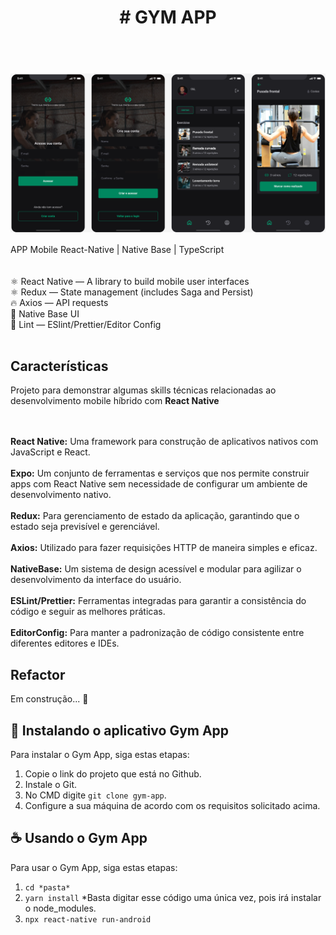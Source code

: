 <Center><h1># GYM APP</h1></Center>

<br /><br />
<h4 align="center">
<img src="https://github.com/MaykonCWB/gym-app/blob/main/thumb.png" align="center"/>
</h4>

<div>
APP Mobile React-Native | Native Base | TypeScript
 </div>
 <br>

<div style="display: inside_block"><br/>
⚛ React Native — A library to build mobile user interfaces<br>
⚛ Redux — State management (includes Saga and Persist)<br>
🔥 Axios — API requests<br>
💅 Native Base UI<br>
💖 Lint — ESlint/Prettier/Editor Config<br>
    <br>
  </div>
  
  <div>
  <h2>Características</h2>
   Projeto para demonstrar algumas skills técnicas relacionadas ao desenvolvimento mobile híbrido com <b>React Native </b> 
  
<br><br><b>React Native:</b> Uma framework para construção de aplicativos nativos com JavaScript e React.
<br><br><b>Expo:</b> Um conjunto de ferramentas e serviços que nos permite construir apps com React Native sem necessidade de configurar um ambiente de desenvolvimento nativo.
<br><br><b>Redux:</b> Para gerenciamento de estado da aplicação, garantindo que o estado seja previsível e gerenciável.
<br><br><b>Axios:</b> Utilizado para fazer requisições HTTP de maneira simples e eficaz.
<br><br><b>NativeBase:</b> Um sistema de design acessível e modular para agilizar o desenvolvimento da interface do usuário.
<br><br><b>ESLint/Prettier:</b> Ferramentas integradas para garantir a consistência do código e seguir as melhores práticas.
<br><br><b>EditorConfig:</b> Para manter a padronização de código consistente entre diferentes editores e IDEs.
  </div>
  
  <div>
  <h2>Refactor </h2>
   Em construção... 🚧 

  </div>
  

## 🚀 Instalando o aplicativo Gym App
Para instalar o Gym App, siga estas etapas:
1. Copie o link do projeto que está no Github.
2. Instale o Git.
3. No CMD digite `git clone gym-app`.
4. Configure a sua máquina de acordo com os requisitos solicitado acima.

## ☕ Usando o Gym App
Para usar o Gym App, siga estas etapas:
1. `cd *pasta*`
2. `yarn install` *Basta digitar esse código uma única vez, pois irá instalar o node_modules.
3. `npx react-native run-android`



